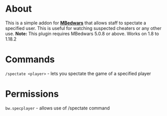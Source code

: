 # About
This is a simple addon for [**MBedwars**](https://mbedwars.com) that allows staff to spectate a specified user. This is useful for watching suspected cheaters or any other use.
**Note:** This plugin requires MBedwars 5.0.8 or above. Works on 1.8 to 1.18.2
# Commands
`/spectate <player>` - lets you spectate the game of a specified player
# Permissions
`bw.specplayer` - allows use of /spectate command
